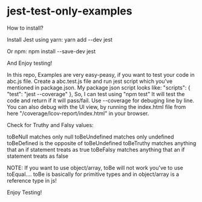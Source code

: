 # jest-test-only-examples

How to install?

Install Jest using yarn:
yarn add --dev jest

Or npm:
npm install --save-dev jest

And Enjoy testing!

In this repo, Examples are very easy-peasy, if you want to test your code in abc.js file. Create a abc.test.js file and run jest script which you've mentioned in package.json. My package json script looks like: 
"scripts": {
    "test": "jest --coverage"
  },
 So, I can test using "npm test" It will test the code and return if it will pass/fail. Use --coverage for debuging line by line.
 You can also debug with the UI view, by running the index.html file from here "/coverage/lcov-report/index.html" in your browser.


Check for Truthy and Falsy values: 

toBeNull matches only null
toBeUndefined matches only undefined
toBeDefined is the opposite of toBeUndefined
toBeTruthy matches anything that an if statement treats as true
toBeFalsy matches anything that an if statement treats as false

NOTE: If you want to use object/array, toBe will not work you've to use toEqual.... toBe is basically for primitive types and in object/array is a reference type in js!

Enjoy Testing! 
